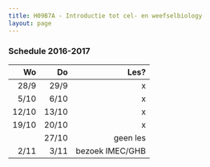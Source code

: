 ```yaml
---
title: H09B7A - Introductie tot cel- en weefselbiology
layout: page
---
```


### Schedule 2016-2017

| Wo | Do | Les? |
|--:|--:|--:|
| 28/9 | 29/9 | x |
| 5/10 | 6/10 | x |
| 12/10 | 13/10 | x |
| 19/10 | 20/10 | x |
|  | 27/10 | geen les |
| 2/11 | 3/11 | bezoek IMEC/GHB |
